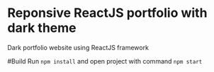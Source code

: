 # Reponsive ReactJS portfolio with dark theme
Dark portfolio website using ReactJS framework

#Build
Run `npm install` and open project with command `npm start`
